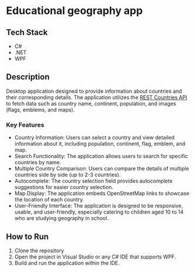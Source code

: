 # Educational geography app

## Tech Stack
- C#
- .NET
- WPF

## Description
Desktop application designed to provide information about countries and their corresponding details. The application utilizes the [REST Countries API](https://restcountries.com/#rest-countries) to fetch data such as country name, continent, population, and images (flags, emblems, and maps).

### Key Features
- Country Information: Users can select a country and view detailed information about it, including population, continent, flag, emblem, and map.
- Search Functionality: The application allows users to search for specific countries by name.
- Multiple Country Comparison: Users can compare the details of multiple countries side by side (up to 2-3 countries).
- Autocomplete: The country selection field provides autocomplete suggestions for easier country selection.
- Map Display: The application embeds OpenStreetMap links to showcase the location of each country.
- User-Friendly Interface: The application is designed to be responsive, usable, and user-friendly, especially catering to children aged 10 to 14 who are studying geography in school.

## How to Run
1. Clone the repository
2. Open the project in Visual Studio or any C# IDE that supports WPF.
3. Build and run the application within the IDE.
